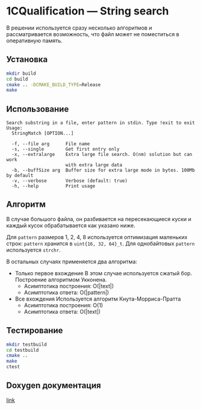 # 1CQualification — String search

В решении используется сразу несколько алгоритмов и рассматривается возможность,
что файл может не поместиться в оперативную память.

## Установка

```bash
mkdir build
cd build
cmake .. -DCMAKE_BUILD_TYPE=Release
make
```


## Использование
```
Search substring in a file, enter pattern in stdin. Type !exit to exit
Usage:
  StringMatch [OPTION...]

  -f, --file arg      File name
  -s, --single        Get first entry only
  -x, --extralarge    Extra large file search. O(nm) solution but can work 
                      with extra large data
  -b, --buffSize arg  Buffer size for extra large mode in bytes. 100Mb by default 
  -v, --verbose       Verbose (default: true)
  -h, --help          Print usage
```

## Алгоритм

В случае большого файла, он разбивается на пересекающиеся куски и каждый кусок обрабатывается как указано ниже.

Для `pattern` размеров 1, 2, 4, 8 используется оптимизация маленьких строк: `pattern` хранится в `uint{16, 32, 64}_t`. Для однобайтовых `pattern` используется `strchr`.

В остальных случаях применяется два алгоритма:

- Только первое вхождение
В этом случае используется сжатый бор. Построение алгоритмом Укконена.
  - Асимптотика построения: O(|text|)
  - Асимптотика ответа: O(|pattern|)
- Все вхождения
Используется алгоритм Кнута-Морриса-Пратта
  - Асимптотика построения: O(1)
  - Асимптотика ответа: O(|text|)

## Тестирование

```bash
mkdir testbuild
cd testbuild
cmake ..
make
ctest
```

## Doxygen документация
<a href="https://alexroar.github.io/1CQualification/annotated.html">link</a>
